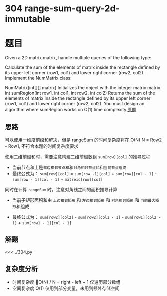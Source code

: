 # 304 range-sum-query-2d-immutable

# 题目


Given a 2D matrix matrix, handle multiple queries of the following type:

Calculate the sum of the elements of matrix inside the rectangle defined by its upper left corner (row1, col1) and lower right corner (row2, col2).
Implement the NumMatrix class:

NumMatrix(int[][] matrix) Initializes the object with the integer matrix matrix.
int sumRegion(int row1, int col1, int row2, int col2) Returns the sum of the elements of matrix inside the rectangle defined by its upper left corner (row1, col1) and lower right corner (row2, col2).
You must design an algorithm where sumRegion works on O(1) time complexity.[原题](https://leetcode.cn/problems/range-sum-query-2d-immutable/description/?envType=problem-list-v2&envId=HzdtLgWp)


## 思路

可以使用一维度前缀和解决，但是 rangeSum 的时间复杂度将在 O(N) N = Row2 - Row1, 不符合本题的时间复杂度要求

使用二维前缀和时，需要注意构建二维前缀数组 `sum[row][col]` 的推导过程

- 当前节点和上是`邻边相邻节点和`和`对角相邻节点和`和`当前节点组成`
- 最终公式为： `sum[row][col]` = `sum[row -1][col]` + `sum[row][col - 1]` - `sum[row - 1][col - 1]` + `matreic[row][col]`

同时在计算 `rangeSum` 时，注意对角线之间的面积推导计算

- 当前子矩形面积和由 `上边相邻矩形` 和 `左边相邻矩形` 和 `对角相邻矩形`  和 `当前最大矩形`和组成 

- 最终公式为： `sum[row2][col2]` - `sum[row2][col1 - 1]` - `sum[row1][col2 - 1]` + `sum[row1 - 1][col - 1]`


## 解题

<<< ./304.py

## 复杂度分析

- 时间复杂度 O(N) / N = right - left + 1 仅遍历部分数组
- 空间复杂度 O(1) 仅用到部分变量，未用到额外存储空间